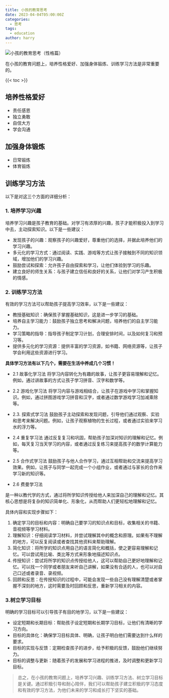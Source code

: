 ```yaml
---
title: 小孩的教育思考
date: 2023-04-04T05:00:00Z
categories:
  - 思考
tags:
  - education
author: harry
---
```


<img src="https://i.imgur.com/uvK5HMS.jpg" title="小孩的教育思考（性格篇）" />

在小孩的教育问题上，培养性格爱好、加强身体锻炼、训练学习方法是非常重要的。

<!--more-->

{{< toc >}}


## 培养性格爱好

- 责任感恩
- 独立勇敢
- 自信大方
- 学会沟通


## 加强身体锻炼

- 日常锻炼
- 体育锻炼

## 训练学习方法

以下是对这三个方面的详细分析：

### 1. 培养学习兴趣

培养学习兴趣是孩子教育的基础。对学习有浓厚的兴趣，孩子才能积极投入到学习中去，主动探索知识。以下是一些建议：

- 发现孩子的兴趣：观察孩子的兴趣爱好，尊重他们的选择，并据此培养他们的学习兴趣。
- 多元化的学习方式：通过阅读、实践、游戏等方式让孩子接触到不同的知识领域，增加他们的学习兴趣。
- 鼓励尝试和探索：允许孩子自由探索和学习，让他们体验到学习的乐趣。
- 建立良好的师生关系：与孩子建立信任和良好的关系，让他们对学习产生积极的情感。



### 2. 训练学习方法

有效的学习方法可以帮助孩子提高学习效率，以下是一些建议：

- 教授基础知识：确保孩子掌握基础知识，这是进一步学习的基础。
- 培养自主学习能力：鼓励孩子独立思考和解决问题，培养他们的自主学习能力。
- 学习策略的指导：指导孩子制定学习计划，合理安排时间，以及如何复习和预习等。
- 提供多元化的学习资源：提供丰富的学习资源，如书籍、网络资源等，让孩子学会利用这些资源进行学习。


**具体学习方法有以下几个，需要在生活中养成几个习惯！**

- 2.1 故事化学习法
将学习内容转化为有趣的故事，让孩子更容易理解和记忆。例如，通过讲故事的方式让孩子学习拼音、汉字和数学等。

- 2.2 游戏化学习法
将学习内容与游戏相结合，让孩子在游戏中学习和掌握知识。例如，通过拼图游戏学习拼音和汉字，或者通过数学游戏学习加减乘除等。

- 2.3. 探索式学习法
鼓励孩子主动探索和发现问题，引导他们通过观察、实验和思考来解决问题。例如，让孩子观察植物的生长过程，或者通过实验来学习水的浮力等。

- 2.4 重复学习法
通过反复复习和巩固，帮助孩子加深对知识的理解和记忆。例如，每天复习当天学习的内容，或者通过反复练习来提高孩子的数学计算能力等。

- 2.5 合作式学习法
鼓励孩子与他人合作学习，通过互相帮助和交流来提高学习效果。例如，让孩子与同学一起完成一个小组作业，或者通过与家长的合作来学习新的知识等。

- 2.6 费曼学习法

是一种以教代学的方式，通过将所学知识传授给他人来加深自己的理解和记忆。其核心思想是将复杂的知识简单化、形象化，从而帮助人们更轻松地理解和记忆。

具体内容和实现步骤如下：

1. 确定学习的目标和内容：明确自己要学习的知识点和目标，收集相关的书籍、音视频等学习材料。
2. 理解知识：仔细阅读学习材料，并尝试理解其中的概念和原理。如果有不理解的地方，可以反复阅读或者查找其他资料来帮助理解。
3. 简化知识：将所学的知识点用自己的语言简化和概括，使之更容易理解和记忆。可以尝试用比喻、类比等方式来形象地描述知识点。
4. 传授知识：尝试将所学的知识点传授给他人，这可以帮助自己更好地理解和记忆。可以找一个同学或者朋友来听自己讲解，如果没有合适的人，也可以对自己口述或者录音、录视频。
5. 回顾和反思：在传授知识的过程中，可能会发现一些自己没有理解清楚或者掌握不深刻的地方，这时需要及时回顾和反思，重新学习相关的内容。

### 3.树立学习目标

明确的学习目标可以引导孩子有目的地学习，以下是一些建议：

- 设定短期和长期目标：帮助孩子设定短期和长期学习目标，让他们有清晰的学习方向。
- 目标的具体化：确保学习目标具体、明确，让孩子明白他们需要达到什么样的要求。
- 目标的实现与反馈：定期检查孩子的进步，给予积极的反馈，鼓励他们继续努力。
- 目标的调整与更新：随着孩子的发展和学习进程的推进，及时调整和更新学习目标。








> 总之，在小孩的教育问题上，培养学习兴趣、训练学习方法、树立学习目标是关键。通过积极引导和耐心陪伴，我们可以帮助孩子建立积极的学习态度和有效的学习方法，为他们未来的学习和成长打下坚实的基础。

